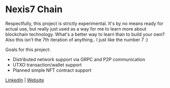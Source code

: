# Nexis7 Chain

Respectfully, this project is strictly experimental. It's by no means ready for actual use, but really just used as a way for me to learn more about blockchain technology. What's a better way to learn than to build your own? Also this isn't the 7th iteration of anything.. I just like the number 7 :)

Goals for this project: 
- Distributed network support via GRPC and P2P communication 
- UTXO transaction/wallet support
- Planned simple NFT contract support

[LinkedIn](https://www.linkedin.com/in/peter-rausch-48401a67/) | [Website](https://peterraus.ch) 